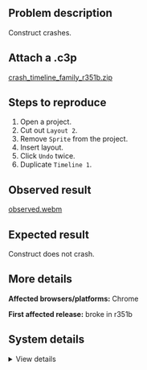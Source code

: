 ## Problem description

Construct crashes.

## Attach a .c3p

[crash_timeline_family_r351b.zip](https://github.com/WilsonPercival/WilsonPercival/files/12188226/crash_timeline_family_r351b.zip)

## Steps to reproduce

1. Open a project.
2. Cut out `Layout 2`.
3. Remove `Sprite` from the project.
4. Insert layout.
5. Click `Undo` twice.
6. Duplicate `Timeline 1`.

## Observed result

[observed.webm](https://github.com/WilsonPercival/WilsonPercival/assets/91274932/6a39d925-b66f-4a43-865a-f17e7f89bdd7)

## Expected result

Construct does not crash.

## More details



**Affected browsers/platforms:** Chrome

**First affected release:** broke in r351b

## System details

<details><summary>View details</summary>

Error report information
Type: unhandled rejection
Reason: Error: behavior type not found @ Error: behavior type not found at d.nOa (https://editor.construct.net/r351/projectResources.js:1197:112) at d.Ha (https://editor.construct.net/r351/projectResources.js:1194:501) at d.L3b (https://editor.construct.net/r351/projectResources.js:1199:132) at d.kLc (https://editor.construct.net/r351/projectResources.js:1171:62) at d.Ha (https://editor.construct.net/r351/projectResources.js:1169:448) at d.Ha (https://editor.construct.net/r351/projectResources.js:1174:180) at d.kLc (https://editor.construct.net/r351/projectResources.js:1170:501) at d.Ha (https://editor.construct.net/r351/projectResources.js:1169:448) at d.Ha (https://editor.construct.net/r351/projectResources.js:1127:330) at d.M3b (https://editor.construct.net/r351/projectResources.js:1134:9)
Stack: Error: behavior type not found at d.nOa (https://editor.construct.net/r351/projectResources.js:1197:112) at d.Ha (https://editor.construct.net/r351/projectResources.js:1194:501) at d.L3b (https://editor.construct.net/r351/projectResources.js:1199:132) at d.kLc (https://editor.construct.net/r351/projectResources.js:1171:62) at d.Ha (https://editor.construct.net/r351/projectResources.js:1169:448) at d.Ha (https://editor.construct.net/r351/projectResources.js:1174:180) at d.kLc (https://editor.construct.net/r351/projectResources.js:1170:501) at d.Ha (https://editor.construct.net/r351/projectResources.js:1169:448) at d.Ha (https://editor.construct.net/r351/projectResources.js:1127:330) at d.M3b (https://editor.construct.net/r351/projectResources.js:1134:9)
Construct version: r351
URL: https://editor.construct.net/r351/
Date: Thu Jul 27 2023 23:47:27 GMT+0300 (Восточная Европа, летнее время)
Uptime: 113.3 s

Platform information
Product: Construct 3 r351 (beta)
Browser: Chrome 115.0.5790.110
Browser engine: Chromium
Context: browser
Operating system: Windows 11
Device type: desktop
Device pixel ratio: 1.5
Logical CPU cores: 16
Approx. device memory: 8 GB
User agent: Mozilla/5.0 (Windows NT 10.0; Win64; x64) AppleWebKit/537.36 (KHTML, like Gecko) Chrome/115.0.0.0 Safari/537.36
Language setting: en-US

WebGL information
Version string: WebGL 2.0 (OpenGL ES 3.0 Chromium)
Numeric version: 2
Supports NPOT textures: yes
Supports GPU profiling: no
Supports highp precision: yes
Vendor: Google Inc. (AMD)
Renderer: ANGLE (AMD, AMD Radeon(TM) Graphics Direct3D11 vs_5_0 ps_5_0, D3D11)
Major performance caveat: no
Maximum texture size: 16384
Point size range: 1 to 1024
Extensions: EXT_color_buffer_float, EXT_color_buffer_half_float, EXT_disjoint_timer_query_webgl2, EXT_float_blend, EXT_texture_compression_bptc, EXT_texture_compression_rgtc, EXT_texture_filter_anisotropic, EXT_texture_norm16, KHR_parallel_shader_compile, OES_draw_buffers_indexed, OES_texture_float_linear, OVR_multiview2, WEBGL_compressed_texture_s3tc, WEBGL_compressed_texture_s3tc_srgb, WEBGL_debug_renderer_info, WEBGL_debug_shaders, WEBGL_lose_context, WEBGL_multi_draw, WEBGL_provoking_vertex

</details>
